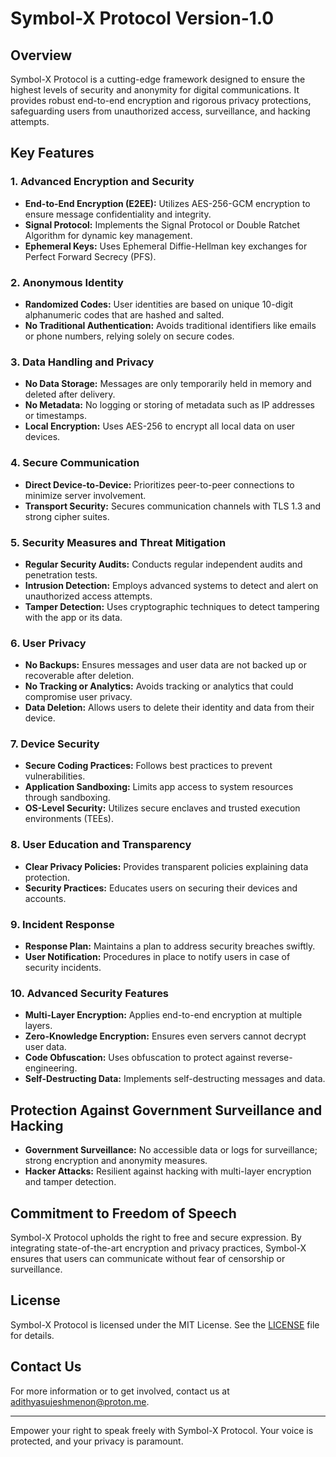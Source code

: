 # Symbol-X Protocol Version-1.0

## Overview

Symbol-X Protocol is a cutting-edge framework designed to ensure the highest levels of security and anonymity for digital communications. It provides robust end-to-end encryption and rigorous privacy protections, safeguarding users from unauthorized access, surveillance, and hacking attempts.

## Key Features

### 1. Advanced Encryption and Security

- **End-to-End Encryption (E2EE):** Utilizes AES-256-GCM encryption to ensure message confidentiality and integrity.
- **Signal Protocol:** Implements the Signal Protocol or Double Ratchet Algorithm for dynamic key management.
- **Ephemeral Keys:** Uses Ephemeral Diffie-Hellman key exchanges for Perfect Forward Secrecy (PFS).

### 2. Anonymous Identity

- **Randomized Codes:** User identities are based on unique 10-digit alphanumeric codes that are hashed and salted.
- **No Traditional Authentication:** Avoids traditional identifiers like emails or phone numbers, relying solely on secure codes.

### 3. Data Handling and Privacy

- **No Data Storage:** Messages are only temporarily held in memory and deleted after delivery.
- **No Metadata:** No logging or storing of metadata such as IP addresses or timestamps.
- **Local Encryption:** Uses AES-256 to encrypt all local data on user devices.

### 4. Secure Communication

- **Direct Device-to-Device:** Prioritizes peer-to-peer connections to minimize server involvement.
- **Transport Security:** Secures communication channels with TLS 1.3 and strong cipher suites.

### 5. Security Measures and Threat Mitigation

- **Regular Security Audits:** Conducts regular independent audits and penetration tests.
- **Intrusion Detection:** Employs advanced systems to detect and alert on unauthorized access attempts.
- **Tamper Detection:** Uses cryptographic techniques to detect tampering with the app or its data.

### 6. User Privacy

- **No Backups:** Ensures messages and user data are not backed up or recoverable after deletion.
- **No Tracking or Analytics:** Avoids tracking or analytics that could compromise user privacy.
- **Data Deletion:** Allows users to delete their identity and data from their device.

### 7. Device Security

- **Secure Coding Practices:** Follows best practices to prevent vulnerabilities.
- **Application Sandboxing:** Limits app access to system resources through sandboxing.
- **OS-Level Security:** Utilizes secure enclaves and trusted execution environments (TEEs).

### 8. User Education and Transparency

- **Clear Privacy Policies:** Provides transparent policies explaining data protection.
- **Security Practices:** Educates users on securing their devices and accounts.

### 9. Incident Response

- **Response Plan:** Maintains a plan to address security breaches swiftly.
- **User Notification:** Procedures in place to notify users in case of security incidents.

### 10. Advanced Security Features

- **Multi-Layer Encryption:** Applies end-to-end encryption at multiple layers.
- **Zero-Knowledge Encryption:** Ensures even servers cannot decrypt user data.
- **Code Obfuscation:** Uses obfuscation to protect against reverse-engineering.
- **Self-Destructing Data:** Implements self-destructing messages and data.

## Protection Against Government Surveillance and Hacking

- **Government Surveillance:** No accessible data or logs for surveillance; strong encryption and anonymity measures.
- **Hacker Attacks:** Resilient against hacking with multi-layer encryption and tamper detection.

## Commitment to Freedom of Speech

Symbol-X Protocol upholds the right to free and secure expression. By integrating state-of-the-art encryption and privacy practices, Symbol-X ensures that users can communicate without fear of censorship or surveillance.

## License

Symbol-X Protocol is licensed under the MIT License. See the [LICENSE](LICENSE) file for details.

## Contact Us

For more information or to get involved, contact us at [adithyasujeshmenon@proton.me](mailto:adithyasujeshmenon@proton.me).

---

Empower your right to speak freely with Symbol-X Protocol. Your voice is protected, and your privacy is paramount.
